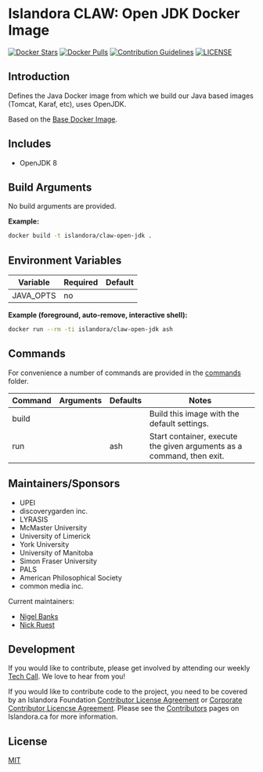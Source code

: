 # Islandora CLAW: Open JDK Docker Image

[![Docker Stars](https://img.shields.io/docker/stars/islandora/claw-open-jdk.svg)](https://hub.docker.com/r/islandora/claw-open-jdk/)
[![Docker Pulls](https://img.shields.io/docker/pulls/islandora/claw-open-jdk.svg)](https://hub.docker.com/r/islandora/claw-open-jdk/)
[![Contribution Guidelines](http://img.shields.io/badge/CONTRIBUTING-Guidelines-blue.svg)](./CONTRIBUTING.md)
[![LICENSE](https://img.shields.io/badge/license-MIT-blue.svg?style=flat-square)](https://packagist.org/packages/islandora/PDX)

## Introduction

Defines the Java Docker image from which we build our Java based images (Tomcat, Karaf, etc), uses OpenJDK.

Based on the [Base Docker Image](https://github.com/Islandora-CLAW/docker-base).

## Includes

* OpenJDK 8

## Build Arguments

No build arguments are provided.

**Example:**
```bash
docker build -t islandora/claw-open-jdk .
```

## Environment Variables

| Variable  | Required | Default |
|-----------|----------|---------|
| JAVA_OPTS | no       |         |

**Example (foreground, auto-remove, interactive shell):**
```bash
docker run --rm -ti islandora/claw-open-jdk ash
```

## Commands

For convenience a number of commands are provided in the [commands](/commands) folder.

| Command | Arguments | Defaults | Notes                                                                 |
|---------|-----------|----------|-----------------------------------------------------------------------|
| build   |           |          | Build this image with the default settings.                           |
| run     |           | ash      | Start container, execute the given arguments as a command, then exit. |

## Maintainers/Sponsors

* UPEI
* discoverygarden inc.
* LYRASIS
* McMaster University
* University of Limerick
* York University
* University of Manitoba
* Simon Fraser University
* PALS
* American Philosophical Society
* common media inc.

Current maintainers:

* [Nigel Banks](https://github.com/nigelgbanks)
* [Nick Ruest](https://github.com/ruebot)

## Development

If you would like to contribute, please get involved by attending our weekly [Tech Call](https://github.com/Islandora-CLAW/CLAW/wiki). We love to hear from you!

If you would like to contribute code to the project, you need to be covered by an Islandora Foundation [Contributor License Agreement](http://islandora.ca/sites/default/files/islandora_cla.pdf) or [Corporate Contributor Licencse Agreement](http://islandora.ca/sites/default/files/islandora_ccla.pdf). Please see the [Contributors](http://islandora.ca/resources/contributors) pages on Islandora.ca for more information.

## License

[MIT](https://opensource.org/licenses/MIT)
